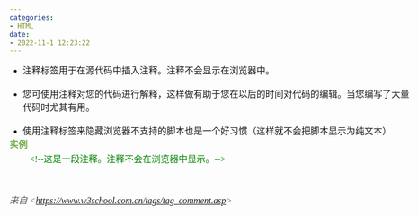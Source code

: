 ```yaml
---
categories:
- HTML
date:
- 2022-11-1 12:23:22
---
```


<div style="direction: ltr; border-width: 100%;">
    <div style="direction: ltr; margin-top: 0in; margin-left: 0in; width: 7.4812in;">
        <div style="direction: ltr; margin-top: 0in; margin-left: 0in; width: 7.4812in;">
            <ul style="direction: ltr; unicode-bidi: embed; margin-top: 0in; margin-bottom: 0in;" type="disc">
                <li style="margin-top: 0; margin-bottom: 0; vertical-align: middle;"><span
                        style="font-family: 'Microsoft YaHei UI'; font-size: 12.0pt;">注释标签用于在源代码中插入注释。注释不会显示在浏览器中。</span>
                </li>
            </ul>
            <p style="margin: 0in; margin-left: .375in; font-family: 'Comic Sans MS'; font-size: 12.0pt;">&nbsp;</p>
            <ul style="direction: ltr; unicode-bidi: embed; margin-top: 0in; margin-bottom: 0in;" type="disc">
                <li style="margin-top: 0; margin-bottom: 0; vertical-align: middle;"><span
                        style="font-family: 'Microsoft YaHei UI'; font-size: 12.0pt;">您可使用注释对您的代码进行解释，这样做有助于您在以后的时间对代码的编辑。当您编写了大量代码时尤其有用。</span>
                </li>
            </ul>
            <p style="margin: 0in; margin-left: .375in; font-family: 'Comic Sans MS'; font-size: 12.0pt;">&nbsp;</p>
            <ul style="direction: ltr; unicode-bidi: embed; margin-top: 0in; margin-bottom: 0in;" type="disc">
                <li style="margin-top: 0; margin-bottom: 0; vertical-align: middle;"><span
                        style="font-family: 'Microsoft YaHei UI'; font-size: 12.0pt;">使用注释标签来隐藏浏览器不支持的脚本也是一个好习惯（这样就不会把脚本显示为纯文本）</span>
                </li>
            </ul>
            <p
                style="margin-top: 0pt; margin-bottom: 1pt; font-family: 'Microsoft YaHei UI'; font-size: 12.0pt; color: #70ad47;">
                <span style="font-weight: bold;">实例</span>
            </p>
            <p style="margin: 0in; margin-left: .375in; font-size: 12.0pt; color: green;"><span
                    style="font-family: 'Comic Sans MS';">&lt;!--</span><span
                    style="font-family: 'Microsoft YaHei UI';">这是一段注释。注释不会在浏览器中显示。</span><span
                    style="font-family: 'Comic Sans MS';">--&gt;</span></p>
            <p style="margin: 0in; margin-left: .375in; font-family: 'Comic Sans MS'; font-size: 12.0pt;">&nbsp;</p>
            <p style="margin: 0in; margin-left: .375in; font-family: 'Comic Sans MS'; font-size: 12.0pt;">&nbsp;</p>
            <p><cite style="margin: 0in; font-size: 12.0pt; color: #595959;"><span
                        style="font-family: 'Microsoft YaHei UI';">来自</span><span style="font-family: 'Comic Sans MS';">
                        &lt;</span><a href="https://www.w3school.com.cn/tags/tag_comment.asp"><span
                            style="font-family: 'Comic Sans MS';">https://www.w3school.com.cn/tags/tag_comment.asp</span></a><span
                        style="font-family: 'Comic Sans MS';">&gt; </span></cite></p>
        </div>
    </div>
</div>